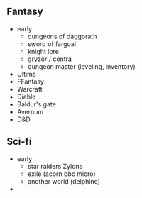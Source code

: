 
## Fantasy

* early
  * dungeons of daggorath
  * sword of fargoal
  * knight lore
  * gryzor / contra
  * dungeon master (leveling, inventory)
* Ultima
* FFantasy
* Warcraft
* Diablo
* Baldur's gate
* Avernum
* D&D

## Sci-fi
* early
  * star raiders   Zylons
  * exile (acorn bbc micro)
  * another world (delphine)
* 
